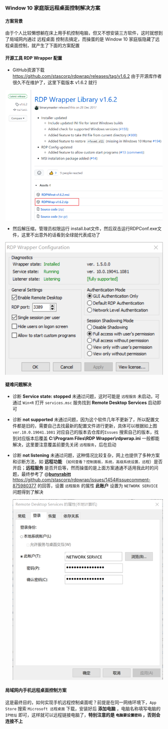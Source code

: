 ### Window 10 家庭版远程桌面控制解决方案

#### 方案背景
由于个人比较懒想躺在床上用手机控制电脑，但又不想安装三方软件，这时就想到了局域网内通过 远程桌面 控制去搞定，而操蛋的是 Window 10 家庭版隐藏了远程桌面控制，就产生了下面的方案配置

#### 开源工具 RDP Wrapper 配置

- GitHub资源下载 https://github.com/stascorp/rdpwrap/releases/tag/v1.6.2 由于开源库作者很久不在维护了，这里下载版本 v1.6.2 就行

<img src="https://github.com/bricklayers/resources/blob/master/rdpwrap2/20210718182745965.png" alt="image-20210718182745965" style="zoom: 60%;" align=center />

- 然后解压缩，管理员权限运行 install.bat文件，然后双击运行RDPConf.exe文件，这里不出意外的话看到全绿就代表成功了

<div align=center>
<img src="https://github.com/bricklayers/resources/blob/master/rdpwrap2/20210718181819890.png" alt="" align=center />
</div>

#### 疑难问题解决

-  诊断 **Service state: stopped** 未通过问题，这时可能是 `远程服务` 未启动，可通过 `Win+R` 打开 `services.msc` 服务找到 **Remote Desktop Services** 启动即可

- 诊断 **not supported** 未通过问题，因为这个软件几年不更新了，所以配置文件都是旧的，需要自己去找最新的配置文件进行更新，具体可以根据如上图 `ver.10.0.19041.1081` 对应自己的版本去仓库的`Issues` 搜索自己的版本，找到对应版本后覆盖 **C:\Program Files\RDP Wrapper\rdpwrap.ini** 一般都能解决，这里要注意覆盖前要先关闭 `远程服务`，后在启动

- 诊断 **not listening** 未通过问题，这种情况比较复杂，网上也提供了多种方案和诊断方法，如 **远程功能** （`如何查看？控制面板，系统，高级系统设置，远程`）是否开启；**远程服务** 是否开启等，然而操蛋的是上面方案通通不适用我此时的问题，最终参考了 @**[bunyrabitt](https://github.com/bunyrabitt)** https://github.com/stascorp/rdpwrap/issues/1454#issuecomment-875980377 的回答，设置 `远程服务` 的属性 **此账户** 设置为 `NETWORK SERVICE` 问题得到了解决

  <img src="https://github.com/bricklayers/resources/blob/master/rdpwrap2/20210718190557347.png" alt="image-20210718190557347" style="zoom:90%;" />

#### 局域网内手机远程桌面控制方案

这是最终目的，如何实现手机远程控制桌面呢？前提是在同一网络环境下，`App Store` 搜索 `Microsoft 远程桌面` 下载，安装好后 **添加电脑** ，电脑名称填写电脑的 `IP地址` 即可，这样就可以远程链接电脑了，**特别注意的是 `电脑要设置密码` ，否则会连接不上**

